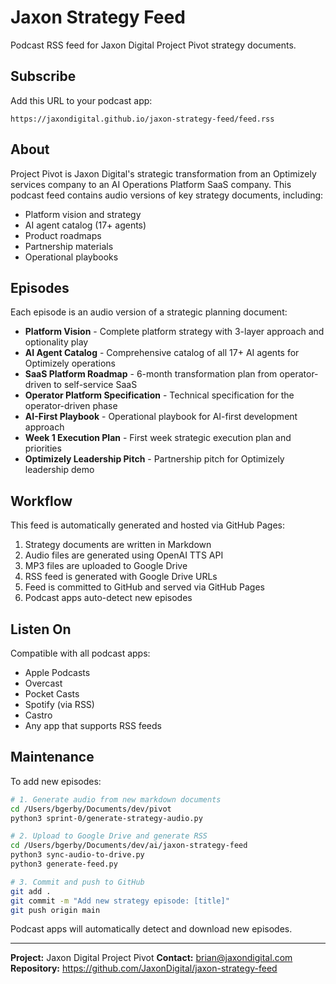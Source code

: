 # Jaxon Strategy Feed

Podcast RSS feed for Jaxon Digital Project Pivot strategy documents.

## Subscribe

Add this URL to your podcast app:

```
https://jaxondigital.github.io/jaxon-strategy-feed/feed.rss
```

## About

Project Pivot is Jaxon Digital's strategic transformation from an Optimizely services company to an AI Operations Platform SaaS company. This podcast feed contains audio versions of key strategy documents, including:

- Platform vision and strategy
- AI agent catalog (17+ agents)
- Product roadmaps
- Partnership materials
- Operational playbooks

## Episodes

Each episode is an audio version of a strategic planning document:

- **Platform Vision** - Complete platform strategy with 3-layer approach and optionality play
- **AI Agent Catalog** - Comprehensive catalog of all 17+ AI agents for Optimizely operations
- **SaaS Platform Roadmap** - 6-month transformation plan from operator-driven to self-service SaaS
- **Operator Platform Specification** - Technical specification for the operator-driven phase
- **AI-First Playbook** - Operational playbook for AI-first development approach
- **Week 1 Execution Plan** - First week strategic execution plan and priorities
- **Optimizely Leadership Pitch** - Partnership pitch for Optimizely leadership demo

## Workflow

This feed is automatically generated and hosted via GitHub Pages:

1. Strategy documents are written in Markdown
2. Audio files are generated using OpenAI TTS API
3. MP3 files are uploaded to Google Drive
4. RSS feed is generated with Google Drive URLs
5. Feed is committed to GitHub and served via GitHub Pages
6. Podcast apps auto-detect new episodes

## Listen On

Compatible with all podcast apps:
- Apple Podcasts
- Overcast
- Pocket Casts
- Spotify (via RSS)
- Castro
- Any app that supports RSS feeds

## Maintenance

To add new episodes:

```bash
# 1. Generate audio from new markdown documents
cd /Users/bgerby/Documents/dev/pivot
python3 sprint-0/generate-strategy-audio.py

# 2. Upload to Google Drive and generate RSS
cd /Users/bgerby/Documents/dev/ai/jaxon-strategy-feed
python3 sync-audio-to-drive.py
python3 generate-feed.py

# 3. Commit and push to GitHub
git add .
git commit -m "Add new strategy episode: [title]"
git push origin main
```

Podcast apps will automatically detect and download new episodes.

---

**Project:** Jaxon Digital Project Pivot
**Contact:** brian@jaxondigital.com
**Repository:** https://github.com/JaxonDigital/jaxon-strategy-feed
